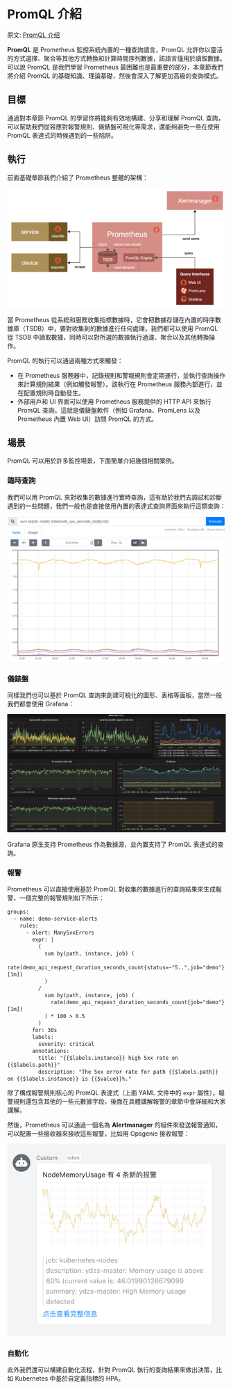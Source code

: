 # PromQL 介紹

原文: [PromQL 介绍](https://p8s.io/docs/promql/intro/)

**PromQL** 是 Prometheus 監控系統內置的一種查詢語言，PromQL 允許你以靈活的方式選擇、聚合等其他方式轉換和計算時間序列數據，該語言僅用於讀取數據。可以說 PromQL 是我們學習 Prometheus 最困難也是最重要的部分，本章節我們將介紹 PromQL 的基礎知識、理論基礎，然後會深入了解更加高級的查詢模式。

## 目標

通過對本章節 PromQL 的學習你將能夠有效地構建、分享和理解 PromQL 查詢，可以幫助我們從容應對報警規則、儀錶盤可視化等需求，還能夠避免一些在使用 PromQL 表達式的時候遇到的一些陷阱。

## 執行

前面基礎章節我們介紹了 Prometheus 整體的架構：

![](./assets/promql-architecture.png)

當 Prometheus 從系統和服務收集指標數據時，它會把數據存儲在內置的時序數據庫（TSDB）中，要對收集到的數據進行任何處理，我們都可以使用 PromQL 從 TSDB 中讀取數據，同時可以對所選的數據執行過濾、聚合以及其他轉換操作。

PromQL 的執行可以通過兩種方式來觸發：

- 在 Prometheus 服務器中，記錄規則和警報規則會定期運行，並執行查詢操作來計算規則結果（例如觸發報警）。該執行在 Prometheus 服務內部進行，並在配置規則時自動發生。
- 外部用戶和 UI 界面可以使用 Prometheus 服務提供的 HTTP API 來執行 PromQL 查詢。這就是儀錶盤軟件（例如 Grafana、PromLens 以及 Prometheus 內置 Web UI）訪問 PromQL 的方式。

## 場景

PromQL 可以用於許多監控場景，下面簡單介紹幾個相關案例。

### 臨時查詢

我們可以用 PromQL 來對收集的數據進行實時查詢，這有助於我們去調試和診斷遇到的一些問題，我們一般也是直接使用內置的表達式查詢界面來執行這類查詢：

![](./assets/promql-usecase.png)

### 儀錶盤

同樣我們也可以基於 PromQL 查詢來創建可視化的圖形、表格等面板，當然一般我們都會使用 Grafana：

![](./assets/promql-usecase2.png)

Grafana 原生支持 Prometheus 作為數據源，並內置支持了 PromQL 表達式的查詢。

### 報警

Prometheus 可以直接使用基於 PromQL 對收集的數據進行的查詢結果來生成報警，一個完整的報警規則如下所示：

```promql
groups:
  - name: demo-service-alerts
    rules:
      - alert: Many5xxErrors
        expr: |
          (
            sum by(path, instance, job) (
              rate(demo_api_request_duration_seconds_count{status=~"5..",job="demo"}[1m])
            )
          /
            sum by(path, instance, job) (
              rate(demo_api_request_duration_seconds_count{job="demo"}[1m])
            ) * 100 > 0.5
          )
        for: 30s
        labels:
          severity: critical
        annotations:
          title: "{{$labels.instance}} high 5xx rate on {{$labels.path}}"
          description: "The 5xx error rate for path {{$labels.path}} on {{$labels.instance}} is {{$value}}%."
```

除了構成報警規則核心的 PromQL 表達式（上面 YAML 文件中的 `expr` 屬性），報警規則還包含其他的一些元數據字段，後面在具體講解報警的章節中會詳細和大家講解。

然後，Prometheus 可以通過一個名為 **Alertmanager** 的組件來發送報警通知，可以配置一些接收器來接收這些報警，比如用 Opsgenie 接收報警：

![](./assets/promql-usecase3.png)

### 自動化

此外我們還可以構建自動化流程，針對 PromQL 執行的查詢結果來做出決策，比如 Kubernetes 中基於自定義指標的 HPA。

